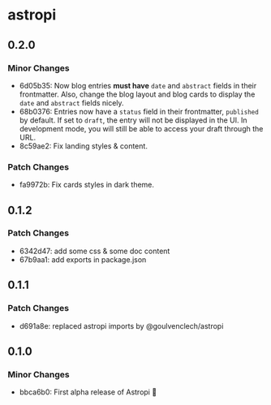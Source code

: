 # astropi

## 0.2.0

### Minor Changes

- 6d05b35: Now blog entries **must have** `date` and `abstract` fields in their frontmatter. Also, change the blog layout and blog cards to display the `date` and `abstract` fields nicely.
- 68b0376: Entries now have a `status` field in their frontmatter, `published` by default. If set to `draft`, the entry will not be displayed in the UI. In development mode, you will still be able to access your draft through the URL.
- 8c59ae2: Fix landing styles & content.

### Patch Changes

- fa9972b: Fix cards styles in dark theme.

## 0.1.2

### Patch Changes

- 6342d47: add some css & some doc content
- 67b9aa1: add exports in package.json

## 0.1.1

### Patch Changes

- d691a8e: replaced astropi imports by @goulvenclech/astropi

## 0.1.0

### Minor Changes

- bbca6b0: First alpha release of Astropi 🚀
